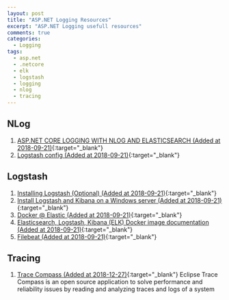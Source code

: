 ```yaml
---
layout: post
title: "ASP.NET Logging Resources"
excerpt: "ASP.NET Logging usefull resources"
comments: true
categories:
  - Logging
tags: 
  - asp.net
  - .netcore
  - elk
  - logstash
  - logging
  - nlog
  - tracing
---
```


## NLog

1. [ASP.NET CORE LOGGING WITH NLOG AND ELASTICSEARCH (Added at 2018-09-21)](https://www.automatetheplanet.com/selenium-webdriver-csharp-cheat-sheet/){:target="_blank"}
1. [Logstash config (Added at 2018-09-21)](https://gist.github.com/beradrian/cfe44dadafcb6534acf7430e7b1edd19/){:target="_blank"}

## Logstash

1. [Installing Logstash (Optional) (Added at 2018-09-21)](https://www.elastic.co/guide/en/beats/libbeat/5.6/logstash-installation.html){:target="_blank"}
1. [Install Logstash and Kibana on a Windows server (Added at 2018-09-21)](https://www.ulyaoth.net/tutorials/install-logstash-and-kibana-on-a-windows-server.html){:target="_blank"}
1. [Docker @ Elastic (Added at 2018-09-21)](https://www.docker.elastic.co/#){:target="_blank"}
1. [Elasticsearch, Logstash, Kibana (ELK) Docker image documentation (Added at 2018-09-21)](https://elk-docker.readthedocs.io/#elasticsearch-logstash-kibana-elk-docker-image-documentation){:target="_blank"}
1. [Filebeat (Added at 2018-09-21)](https://www.elastic.co/products/beats/filebeat){:target="_blank"}

## Tracing

1. [Trace Compass (Added at 2018-12-27)](https://www.eclipse.org/tracecompass/){:target="_blank"} Eclipse Trace Compass is an open source application to solve performance and reliability issues by reading and analyzing traces and logs of a system
